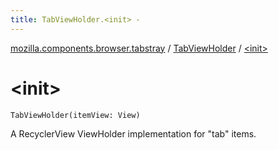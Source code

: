```yaml
---
title: TabViewHolder.<init> - 
---
```


[mozilla.components.browser.tabstray](../index.html) / [TabViewHolder](index.html) / [&lt;init&gt;](./-init-.html)

# &lt;init&gt;

`TabViewHolder(itemView: View)`

A RecyclerView ViewHolder implementation for "tab" items.

